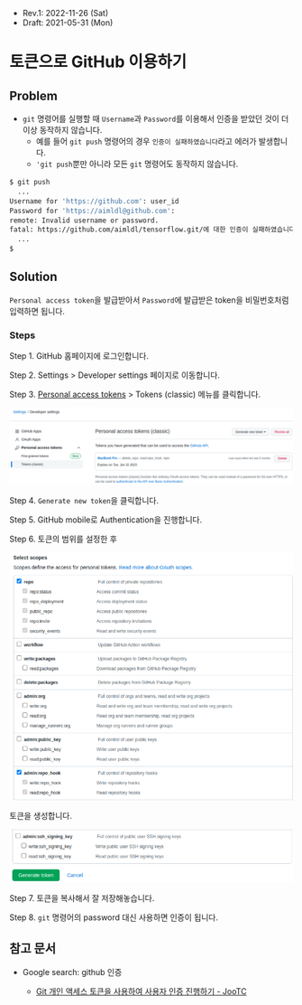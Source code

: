 * Rev.1: 2022-11-26 (Sat)
* Draft: 2021-05-31 (Mon)

# 토큰으로 GitHub 이용하기

## Problem

* `git` 명령어를 실행할 때 `Username`과 `Password`를 이용해서 인증을 받았던 것이 더이상 동작하지 않습니다.
  * 예를 들어 `git push` 명령어의 경우 `인증이 실패하였습니다`라고 에러가 발생합니다.
  * `'git push`뿐만 아니라 모든 `git` 명령어도 동작하지 않습니다.

```bash
$ git push
  ...
Username for 'https://github.com': user_id
Password for 'https://aimldl@github.com': 
remote: Invalid username or password.
fatal: https://github.com/aimldl/tensorflow.git/에 대한 인증이 실패하였습니다
  ...
$
```

## Solution

`Personal access token`을 발급받아서 `Password`에 발급받은 token을 비밀번호처럼 입력하면 됩니다.

### Steps

Step 1. GitHub 홈페이지에 로그인합니다.

Step 2. Settings > Developer settings 페이지로 이동합니다.

Step 3. [Personal access tokens](https://github.com/settings/tokens) > Tokens (classic) 메뉴를 클릭합니다.

<img src='images/github-settings-developer_settings-personal_access_tokens_tokens_classic.png'>

Step 4. `Generate new token`을 클릭합니다.

Step 5. GitHub mobile로 Authentication을 진행합니다.

Step 6. 토큰의 범위를 설정한 후

<img src='images/token_scopes.png'>

토큰을 생성합니다.

<img src='images/generate_token.png'>

Step 7. 토큰을 복사해서 잘 저장해놓습니다.

Step 8. `git` 명령어의 password 대신 사용하면 인증이 됩니다.


## 참고 문서

* Google search: github 인증

  * [Git 개인 액세스 토큰을 사용하여 사용자 인증 진행하기 - JooTC](https://www.google.com/url?sa=t&rct=j&q=&esrc=s&source=web&cd=&cad=rja&uact=8&ved=2ahUKEwjN-t6cu_PwAhXR62EKHQmnDvgQFjAAegQIAxAD&url=https%3A%2F%2Fjootc.com%2Fp%2F201905122828&usg=AOvVaw0GqCmek1W7-uBL0fOKaj3j)


